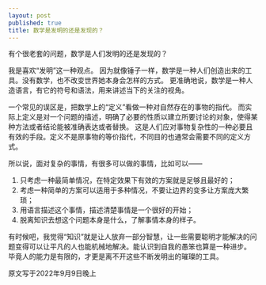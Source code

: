 ```yaml
---
layout: post
published: true
title: 数学是发明的还是发现的？
---
```

有个很老套的问题，数学是人们发明的还是发现的？

我是喜欢“发明”这一种观点。
因为就像锤子一样，数学是一种人们创造出来的工具。没有数学，也不改变世界她本身会怎样的方式。
更准确地说，数学是一种人造语言，有它的符号和语法，用来讲述当下的关注的视角。

一个常见的误区是，把数学上的“定义”看做一种对自然存在的事物的指代。
而实际上定义是对一个问题的描述，明确了必要的性质以建立所要讨论的对象，使得某种方法或者结论能被准确表达或者替换。
这是人们应对事物复杂性的一种必要且有效的手段。定义不是原事物的等价指代，不同目的也通常会需要不同的定义方式。

所以说，面对复杂的事情，有很多可以做的事情，比如可以——
1. 只考虑一种最简单情况，在特定效果下有效的方案就是足够且最好的；
2. 考虑一种简单的方案可以适用于多种情况，不要让边界的变多让方案庞大繁琐；
3. 用语言描述这个事情，描述清楚事情是一个很好的开始；
4. 脱离知识去想这个问题本身是什么，了解事情本身的样子。

有时候吧，我觉得“知识”就是让人放弃一部分智慧，让一些需要聪明才能解决的问题变得可以让平凡的人也能机械地解决。能认识到自我的愚笨也算是一种进步。
毕竟人的能力是有限的，才更是离不开这些不断发明出的璀璨的工具。

原文写于2022年9月9日晚上




